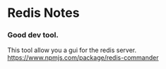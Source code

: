 # Redis Notes

### Good dev tool.
This tool allow you a gui for the redis server.
https://www.npmjs.com/package/redis-commander
